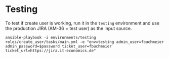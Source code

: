 # Testing
To test if create user is working, run it in the ```testing``` environment and use the production JIRA (AM-36 = test user) as the input source.
```
ansible-playbook -i environments/testing roles/create_user/tasks/main.yml -e "env=testing admin_user=fbuchmeier admin_password=$password ticket_user=fbuchmeier ticket_url=https://jira.it-economics.de"
```
